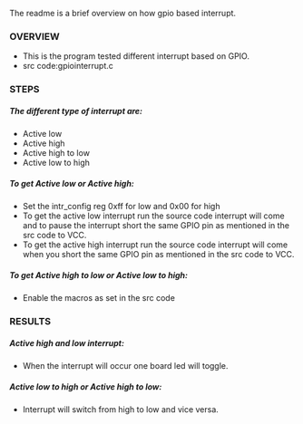 
The readme is a brief overview on how gpio based interrupt.

### OVERVIEW
  * This is the program tested different interrupt based on GPIO.
  * src code:gpiointerrupt.c

### STEPS
  ##### The different type of interrupt are:
  - Active low
  - Active high
  - Active high to low 
  - Active low to high

  ##### To get Active low or Active high:
   - Set the intr_config reg 0xff for low and 0x00 for high
   - To get the active low interrupt run the source code interrupt will come and to pause the interrupt short the same GPIO pin as mentioned in the src code to VCC.
   - To get the active high interrupt run the source code interrupt will come when you short the same GPIO pin as mentioned in the src code to VCC.

  ##### To get  Active high to low or Active low to high:
   - Enable the macros as set in the src code

### RESULTS
  ##### Active high and low interrupt:
  - When the interrupt will occur one board led will toggle.

  ##### Active low to high or Active high to low:
  - Interrupt will switch from high to low and vice versa.  
